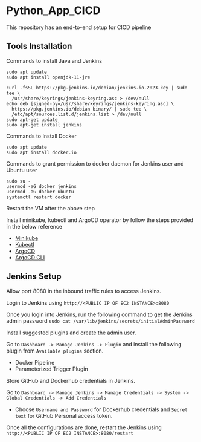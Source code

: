 # Python_App_CICD
This repository has an end-to-end setup for CICD pipeline

## Tools Installation
Commands to install Java and Jenkins

```
sudo apt update
sudo apt install openjdk-11-jre
```
```
curl -fsSL https://pkg.jenkins.io/debian/jenkins.io-2023.key | sudo tee \
  /usr/share/keyrings/jenkins-keyring.asc > /dev/null
echo deb [signed-by=/usr/share/keyrings/jenkins-keyring.asc] \
  https://pkg.jenkins.io/debian binary/ | sudo tee \
  /etc/apt/sources.list.d/jenkins.list > /dev/null
sudo apt-get update
sudo apt-get install jenkins
```

Commands to Install Docker

```
sudo apt update
sudo apt install docker.io
```

Commands to grant permission to docker daemon for Jenkins user and Ubuntu user

```
sudo su - 
usermod -aG docker jenkins
usermod -aG docker ubuntu
systemctl restart docker
```
Restart the VM after the above step

Install minikube, kubectl and ArgoCD operator by follow the steps provided in the below reference

- [Minikube](https://minikube.sigs.k8s.io/docs/start/)
- [Kubectl](https://kubernetes.io/docs/tasks/tools/)
- [ArgoCD](https://operatorhub.io/operator/argocd-operator)
- [ArgoCD CLI](https://argo-cd.readthedocs.io/en/stable/cli_installation/)

## Jenkins Setup
Allow port 8080 in the inbound traffic rules to access Jenkins.

Login to Jenkins using ```http://<PUBLIC IP OF EC2 INSTANCE>:8080```

Once you login into Jenkins, run the following command to get the Jenkins admin password ```sudo cat /var/lib/jenkins/secrets/initialAdminPassword```

Install suggested plugins and create the admin user.

Go to ```Dashboard -> Manage Jenkins -> Plugin``` and install the following plugin from ```Available plugins``` section.

- Docker Pipeline
- Parameterized Trigger Plugin

Store GitHub and Dockerhub credentials in Jenkins.

Go to ```Dashboard -> Manage Jenkins -> Manage Credentials -> System -> Global Credentials -> Add Credentials```

- Choose ```Username and Password``` for Dockerhub credentials and ```Secret text``` for GitHub Personal access token.


Once all the configurations are done, restart the Jenkins using ```http://<PUBLIC IP OF EC2 INSTANCE>:8080/restart```



